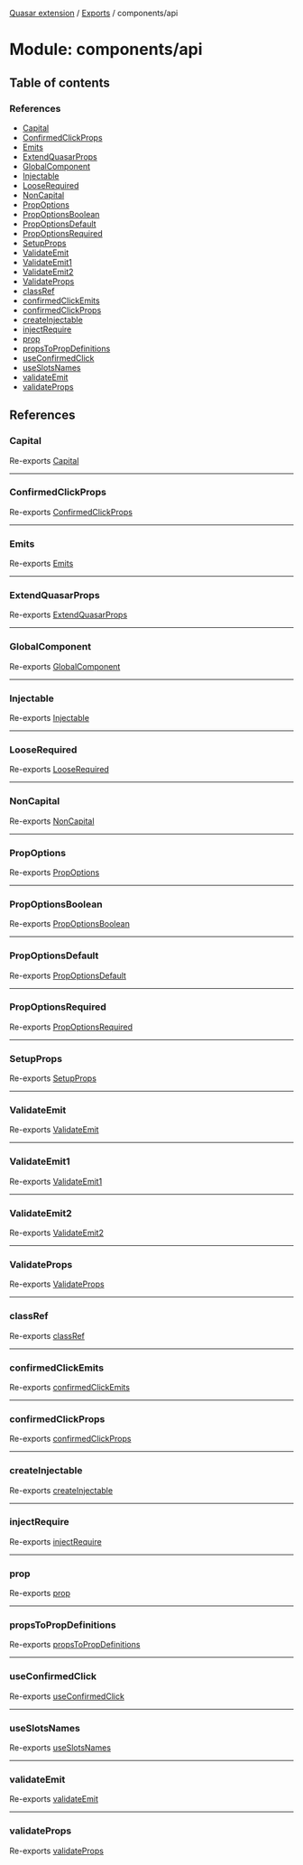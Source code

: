 [Quasar extension](../index.md) / [Exports](../modules.md) / components/api

# Module: components/api

## Table of contents

### References

- [Capital](components_api.md#capital)
- [ConfirmedClickProps](components_api.md#confirmedclickprops)
- [Emits](components_api.md#emits)
- [ExtendQuasarProps](components_api.md#extendquasarprops)
- [GlobalComponent](components_api.md#globalcomponent)
- [Injectable](components_api.md#injectable)
- [LooseRequired](components_api.md#looserequired)
- [NonCapital](components_api.md#noncapital)
- [PropOptions](components_api.md#propoptions)
- [PropOptionsBoolean](components_api.md#propoptionsboolean)
- [PropOptionsDefault](components_api.md#propoptionsdefault)
- [PropOptionsRequired](components_api.md#propoptionsrequired)
- [SetupProps](components_api.md#setupprops)
- [ValidateEmit](components_api.md#validateemit)
- [ValidateEmit1](components_api.md#validateemit1)
- [ValidateEmit2](components_api.md#validateemit2)
- [ValidateProps](components_api.md#validateprops)
- [classRef](components_api.md#classref)
- [confirmedClickEmits](components_api.md#confirmedclickemits)
- [confirmedClickProps](components_api.md#confirmedclickprops-1)
- [createInjectable](components_api.md#createinjectable)
- [injectRequire](components_api.md#injectrequire)
- [prop](components_api.md#prop)
- [propsToPropDefinitions](components_api.md#propstopropdefinitions)
- [useConfirmedClick](components_api.md#useconfirmedclick)
- [useSlotsNames](components_api.md#useslotsnames)
- [validateEmit](components_api.md#validateemit-1)
- [validateProps](components_api.md#validateprops-1)

## References

### Capital

Re-exports [Capital](components_api_core.md#capital)

___

### ConfirmedClickProps

Re-exports [ConfirmedClickProps](../interfaces/components_api_confirmedClickModule.ConfirmedClickProps.md)

___

### Emits

Re-exports [Emits](components_api_core.md#emits)

___

### ExtendQuasarProps

Re-exports [ExtendQuasarProps](components_api_core.md#extendquasarprops)

___

### GlobalComponent

Re-exports [GlobalComponent](../interfaces/components_api_core.GlobalComponent.md)

___

### Injectable

Re-exports [Injectable](../interfaces/components_api_core.Injectable.md)

___

### LooseRequired

Re-exports [LooseRequired](components_api_core.md#looserequired)

___

### NonCapital

Re-exports [NonCapital](components_api_core.md#noncapital)

___

### PropOptions

Re-exports [PropOptions](../interfaces/components_api_core.PropOptions.md)

___

### PropOptionsBoolean

Re-exports [PropOptionsBoolean](../interfaces/components_api_core.PropOptionsBoolean.md)

___

### PropOptionsDefault

Re-exports [PropOptionsDefault](../interfaces/components_api_core.PropOptionsDefault.md)

___

### PropOptionsRequired

Re-exports [PropOptionsRequired](../interfaces/components_api_core.PropOptionsRequired.md)

___

### SetupProps

Re-exports [SetupProps](components_api_core.md#setupprops)

___

### ValidateEmit

Re-exports [ValidateEmit](components_api_core.md#validateemit)

___

### ValidateEmit1

Re-exports [ValidateEmit1](components_api_core.md#validateemit1)

___

### ValidateEmit2

Re-exports [ValidateEmit2](../interfaces/components_api_core.ValidateEmit2.md)

___

### ValidateProps

Re-exports [ValidateProps](components_api_core.md#validateprops)

___

### classRef

Re-exports [classRef](components_api_core.md#classref)

___

### confirmedClickEmits

Re-exports [confirmedClickEmits](components_api_confirmedClickModule.md#confirmedclickemits)

___

### confirmedClickProps

Re-exports [confirmedClickProps](components_api_confirmedClickModule.md#confirmedclickprops)

___

### createInjectable

Re-exports [createInjectable](components_api_core.md#createinjectable)

___

### injectRequire

Re-exports [injectRequire](components_api_core.md#injectrequire)

___

### prop

Re-exports [prop](components_api_core.md#prop)

___

### propsToPropDefinitions

Re-exports [propsToPropDefinitions](components_api_core.md#propstopropdefinitions)

___

### useConfirmedClick

Re-exports [useConfirmedClick](components_api_confirmedClickModule.md#useconfirmedclick)

___

### useSlotsNames

Re-exports [useSlotsNames](components_api_slotNames.md#useslotsnames)

___

### validateEmit

Re-exports [validateEmit](components_api_core.md#validateemit-1)

___

### validateProps

Re-exports [validateProps](components_api_core.md#validateprops-1)

